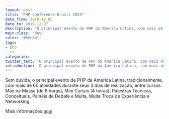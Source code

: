 ```yaml
---
layout: post
title: "PHP Conference Brasil 2019"
date_from: 2019-12-05
date_to: 2019-12-07
description: 'O principal evento de PHP da América Latina, com mais de 60 atividades durante seus 3 dias de realização.'
main-class: 'dev'
color: '#6ec8b1'
tags:
- php
- rs
categories:
twitter_text: 'O principal evento de PHP da América Latina, com mais de 60 atividades durante seus 3 dias de realização.'
introduction: 'O principal evento de PHP da América Latina, com mais de 60 atividades durante seus 3 dias de realização.'
---
```


Sem dúvida, o principal evento de PHP da América Latina, tradicionalmente, com mais de 60 atividades durante seus 3 dias de realização, entre cursos Mão na Massa (de 8 horas), Mini Cursos (4 horas), Palestras Técnicas, Conceituais, Painéis de Debate e Muita, Muita Troca de Experiência e Networking.
 

 Mais informações [aqui](https://www.eventbrite.com.br/e/php-conference-brasil-2019-registration-62219060886)
